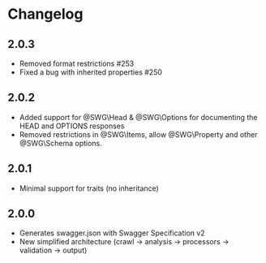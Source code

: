 # Changelog

## 2.0.3

- Removed format restrictions #253
- Fixed a bug with inherited properties #250

## 2.0.2

- Added support for @SWG\Head & @SWG\Options for documenting the HEAD and OPTIONS responses
- Removed restrictions in @SWG\Items, allow @SWG\Property and other @SWG\Schema options.

## 2.0.1

- Minimal support for traits (no inheritance)  

## 2.0.0

- Generates swagger.json with Swagger Specification v2
- New simplified architecture (crawl -> analysis -> processors -> validation -> output)